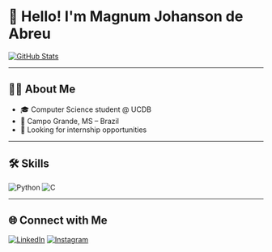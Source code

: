 # 👋 Hello! I'm Magnum Johanson de Abreu

[![GitHub Stats](https://github-readme-stats.vercel.app/api?username=Magnumja&show_icons=true&theme=radical&hide_title=true&hide_border=true&bg_color=000000&title_color=3498db&text_color=3498db&icon_color=3498db)](https://github.com/Magnumja)

---

## 👨‍💻 About Me

- 🎓 Computer Science student @ UCDB  
- 📍 Campo Grande, MS – Brazil  
- 🚀 Looking for internship opportunities

---

## 🛠️ Skills

![Python](https://img.shields.io/badge/Python-3498db?style=flat&logo=python&logoColor=white)
![C](https://img.shields.io/badge/C-3498db?style=flat&logo=c&logoColor=white)

---

## 🌐 Connect with Me

[![LinkedIn](https://img.shields.io/badge/LinkedIn-0A66C2?style=flat&logo=linkedin&logoColor=white)](https://www.linkedin.com/in/magnumdeabreu/)
[![Instagram](https://img.shields.io/badge/Instagram-E4405F?style=flat&logo=instagram&logoColor=white)](https://www.instagram.com/magnum.abreu/)
